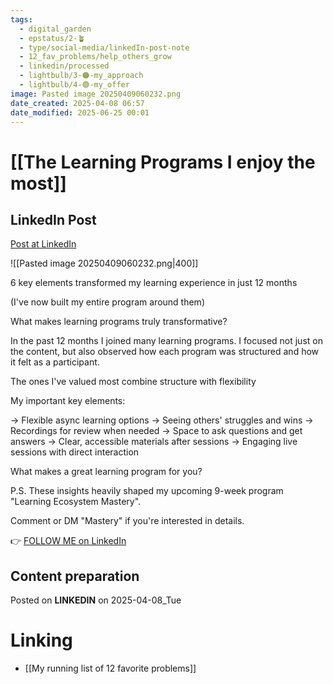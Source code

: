 ```yaml
---
tags:
  - digital_garden
  - epstatus/2-🪴
  - type/social-media/linkedIn-post-note
  - 12_fav_problems/help_others_grow
  - linkedin/processed
  - lightbulb/3-🟠-my_approach
  - lightbulb/4-🟢-my_offer
image: Pasted image 20250409060232.png
date_created: 2025-04-08 06:57
date_modified: 2025-06-25 00:01
---
```

# [[The Learning Programs I enjoy the most]]

## LinkedIn Post

[Post at LinkedIn](https://www.linkedin.com/posts/sebastiankamilli_6-key-elements-transformed-my-learning-experience-activity-7315253125269893122-bhde?utm_source=share&utm_medium=member_desktop&rcm=ACoAAA1M1pkBgWCYPhT45EpfLiHzViQqRWNCIv4)

![[Pasted image 20250409060232.png|400]]

6 key elements transformed my learning experience in just 12 months

(I've now built my entire program around them)

What makes learning programs truly transformative?

In the past 12 months I joined many learning programs. 
I focused not just on the content, but also observed how each program was structured and how it felt as a participant.

The ones I've valued most combine structure with flexibility

My important key elements:

→ Flexible async learning options
→ Seeing others' struggles and wins
→ Recordings for review when needed
→ Space to ask questions and get answers
→ Clear, accessible materials after sessions
→ Engaging live sessions with direct interaction

What makes a great learning program for you?

P.S.
These insights heavily shaped my upcoming 9-week program "Learning Ecosystem Mastery". 

Comment or DM "Mastery" if you're interested in details.

👉 [FOLLOW ME on LinkedIn](https://www.linkedin.com/comm/mynetwork/discovery-see-all?usecase=PEOPLE_FOLLOWS&followMember=sebastiankamilli)

## Content preparation

Posted on **LINKEDIN** on 2025-04-08_Tue

# Linking

+ [[My running list of 12 favorite problems]]